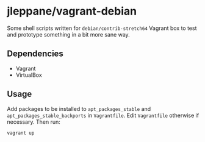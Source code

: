 # jleppane/vagrant-debian

Some shell scripts written for `debian/contrib-stretch64` Vagrant box to test and prototype something in a bit more sane way.

## Dependencies

- Vagrant
- VirtualBox

## Usage

Add packages to be installed to `apt_packages_stable` and `apt_packages_stable_backports` in `Vagrantfile`. Edit `Vagrantfile` otherwise if necessary. Then run:

    vagrant up
